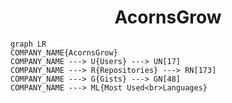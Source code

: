 <h1 align="center">AcornsGrow</h1>

```mermaid
graph LR
COMPANY_NAME{AcornsGrow}
COMPANY_NAME ---> U{Users} ---> UN[17]
COMPANY_NAME ---> R{Repositories} ---> RN[173]
COMPANY_NAME ---> G{Gists} ---> GN[48]
COMPANY_NAME ---> ML{Most Used<br>Languages}
```
